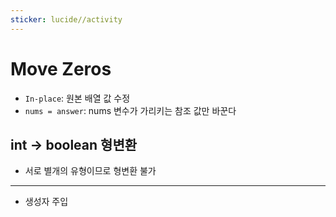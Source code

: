 ```yaml
---
sticker: lucide//activity
---
```

# Move Zeros
- `In-place`: 원본 배열 값 수정
- `nums = answer`: nums 변수가 가리키는 참조 값만 바꾼다

## int → boolean 형변환
- 서로 별개의 유형이므로 형변환 불가

---
- 생성자 주입